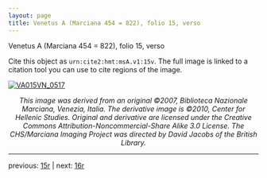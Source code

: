 ```yaml
---
layout: page
title: Venetus A (Marciana 454 = 822), folio 15, verso
---
```


Venetus A (Marciana 454 = 822), folio 15, verso

Cite this object as `urn:cite2:hmt:msA.v1:15v`.  The full image is linked to a citation tool you can use to cite regions of the image.

[![VA015VN_0517](http://www.homermultitext.org/iipsrv?IIIF=/project/homer/pyramidal/deepzoom/hmt/vaimg/2017a/VA015VN_0517.tif/full/800,/0/default.jpg)](http://www.homermultitext.org/ict2/?urn=urn:cite2:hmt:vaimg.2017a:VA015VN_0517) 

<p style="text-align: center; font-style: italic;">This image was derived from an original ©2007, Biblioteca Nazionale Marciana, Venezia, Italia. The derivative image is ©2010, Center for Hellenic Studies. Original and derivative are licensed under the Creative Commons Attribution-Noncommercial-Share Alike 3.0 License. The CHS/Marciana Imaging Project was directed by David Jacobs of the British Library.</p>

---

previous: [15r](../15r/) | next: [16r](../16r/)